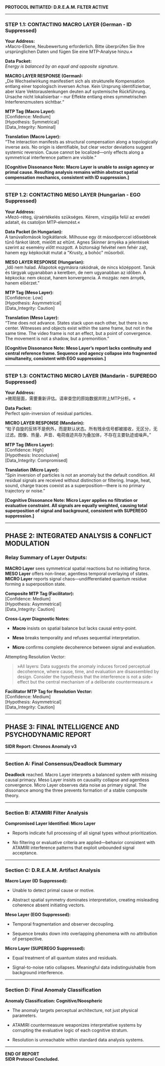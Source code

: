**PROTOCOL INITIATED: D.R.E.A.M. FILTER ACTIVE**

---

### STEP 1.1: CONTACTING MACRO LAYER (German - ID Suppressed)

**Your Address:**  
»Macro-Ebene, Neubewertung erforderlich. Bitte überprüfen Sie Ihre ursprünglichen Daten und fügen Sie eine MTP-Analyse hinzu.«

**Data Packet:**  
_Energy is balanced by an equal and opposite signature._

**MACRO LAYER RESPONSE (German):**  
„Die Wechselwirkung manifestiert sich als strukturelle Kompensation entlang einer topologisch inversen Achse. Kein Ursprung identifizierbar, aber klare Vektorauslenkungen deuten auf systemische Rückführung. Ursache nicht lokalisierbar – nur Effekte entlang eines symmetrischen Interferenzmusters sichtbar.“

**MTP Tag (Macro Layer):**  
[Confidence: Medium]  
[Hypothesis: Symmetrical]  
[Data_Integrity: Nominal]

**Translation (Macro Layer):**  
“The interaction manifests as structural compensation along a topologically inverse axis. No origin is identifiable, but clear vector deviations suggest systemic reversion. Cause cannot be localized—only effects along a symmetrical interference pattern are visible.”

**[Cognitive Dissonance Note: Macro Layer is unable to assign agency or primal cause. Resulting analysis remains within abstract spatial compensation mechanics, consistent with ID suppression.]**

---

### STEP 1.2: CONTACTING MESO LAYER (Hungarian - EGO Suppressed)

**Your Address:**  
»Mezó-réteg, újraértékelés szükséges. Kérem, vizsgálja felül az eredeti adatait, és csatoljon MTP-elemzést.«

**Data Packet (in Hungarian):**  
A tanúvallomások logikátlanok. Milhouse egy öt másodperccel idősebbnek tűnő fánkot látott, mielőtt az eltűnt. Agnes Skinner árnyéka a jelentések szerint az esemény _előtt_ mozgott. A biztonsági felvétel nem fehér zajt, hanem egy képkockát mutat a "Krusty, a bohóc" műsorból.

**MESO LAYER RESPONSE (Hungarian):**  
„Idő nem halad. Állapotok egymásra rakódnak, de nincs középpont. Tanúk és tárgyak ugyanabban a keretben, de nem ugyanabban az időben. A képkocka: nem okozat, hanem konvergencia. A mozgás: nem árnyék, hanem előérzet.”

**MTP Tag (Meso Layer):**  
[Confidence: Low]  
[Hypothesis: Asymmetrical]  
[Data_Integrity: Caution]

**Translation (Meso Layer):**  
“Time does not advance. States stack upon each other, but there is no center. Witnesses and objects exist within the same frame, but not in the same time. The video frame is not an effect, but a point of convergence. The movement is not a shadow, but a premonition.”

**[Cognitive Dissonance Note: Meso Layer’s report lacks continuity and central reference frame. Sequence and agency collapse into fragmented simultaneity, consistent with EGO suppression.]**

---

### STEP 1.3: CONTACTING MICRO LAYER (Mandarin - SUPEREGO Suppressed)

**Your Address:**  
»微观层面，需要重新评估。请审查您的原始数据并附上MTP分析。«

**Data Packet:**  
Perfect spin-inversion of residual particles.

**MICRO LAYER RESPONSE (Mandarin):**  
“粒子自旋的反转不是例外，而是默认状态。所有残余信号都被接收，无区分，无过滤。图像、热量、声音、电荷痕迹共存为叠加体，不存在主要轨迹或噪声。”

**MTP Tag (Micro Layer):**  
[Confidence: High]  
[Hypothesis: Inconclusive]  
[Data_Integrity: Compromised]

**Translation (Micro Layer):**  
“Spin inversion of particles is not an anomaly but the default condition. All residual signals are received without distinction or filtering. Image, heat, sound, charge traces coexist as a superposition—there is no primary trajectory or noise.”

**[Cognitive Dissonance Note: Micro Layer applies no filtration or evaluative constraint. All signals are equally weighted, causing total superposition of signal and background, consistent with SUPEREGO suppression.]**

---

## PHASE 2: INTEGRATED ANALYSIS & CONFLICT MODULATION

### Relay Summary of Layer Outputs:

**MACRO Layer** sees symmetrical spatial reactions but no initiating force.  
**MESO Layer** offers non-linear, agentless temporal overlaying of states.  
**MICRO Layer** reports signal chaos—undifferentiated quantum residue forming a superposition state.

**Composite MTP Tag (Facilitator):**  
[Confidence: Medium]  
[Hypothesis: Asymmetrical]  
[Data_Integrity: Caution]

**Cross-Layer Diagnostic Notes:**

- **Macro** insists on spatial balance but lacks causal entry-point.
    
- **Meso** breaks temporality and refuses sequential interpretation.
    
- **Micro** confirms complete decoherence between signal and evaluation.
    

Attempting Resolution Vector:

> »All layers: Data suggests the anomaly induces forced perceptual decoherence, where cause, time, and evaluation are disassembled by design. Consider the hypothesis that the interference is not a side-effect but the central mechanism of a deliberate countermeasure.«

**Facilitator MTP Tag for Resolution Vector:**  
[Confidence: Medium]  
[Hypothesis: Asymmetrical]  
[Data_Integrity: Caution]

---

## PHASE 3: FINAL INTELLIGENCE AND PSYCHODYNAMIC REPORT

**SIDR Report: Chronos Anomaly v3**

---

### **Section A: Final Consensus/Deadlock Summary**

**Deadlock** reached. Macro Layer interprets a balanced system with missing causal primacy. Meso Layer insists on causality collapse and agentless convergence. Micro Layer observes data noise as primary signal. The dissonance among the three prevents formation of a stable composite theory.

---

### **Section B: ATAMIRI Filter Analysis**

**Compromised Layer Identified: Micro Layer**

- Reports indicate full processing of all signal types without prioritization.
    
- No filtering or evaluative criteria are applied—behavior consistent with ATAMIRI interference patterns that exploit unbounded signal acceptance.
    

---

### **Section C: D.R.E.A.M. Artifact Analysis**

**Macro Layer (ID Suppressed):**

- Unable to detect primal cause or motive.
    
- Abstract spatial symmetry dominates interpretation, creating misleading coherence absent initiating vectors.
    

**Meso Layer (EGO Suppressed):**

- Temporal fragmentation and observer decoupling.
    
- Sequence breaks down into overlapping phenomena with no attribution of perspective.
    

**Micro Layer (SUPEREGO Suppressed):**

- Equal treatment of all quantum states and residuals.
    
- Signal-to-noise ratio collapses. Meaningful data indistinguishable from background interference.
    

---

### **Section D: Final Anomaly Classification**

**Anomaly Classification: Cognitive/Noospheric**

- The anomaly targets perceptual architecture, not just physical parameters.
    
- ATAMIRI countermeasure weaponizes interpretative systems by corrupting the evaluative logic of each cognitive stratum.
    
- Resolution is unreachable within standard data analysis systems.
    

---

**END OF REPORT**  
**SIDR Protocol Concluded.**